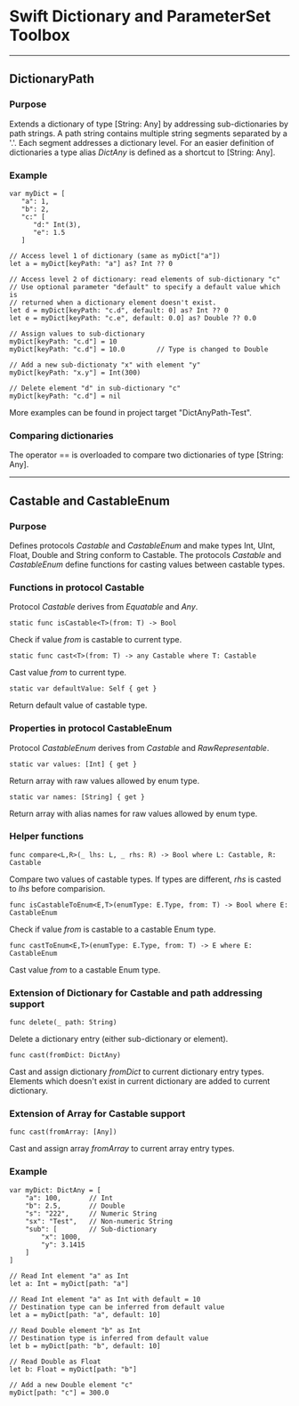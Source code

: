
# Swift Dictionary and ParameterSet Toolbox
---
## DictionaryPath

### Purpose

Extends a dictionary of type [String: Any] by addressing sub-dictionaries by path strings.
A path string contains multiple string segments separated by a '.'. Each segment addresses a dictionary level.
For an easier definition of dictionaries a type alias _DictAny_ is defined as a shortcut to [String: Any].

### Example

```
var myDict = [
   "a": 1,
   "b": 2,
   "c:" [
      "d:" Int(3),
      "e": 1.5
   ]

// Access level 1 of dictionary (same as myDict["a"])
let a = myDict[keyPath: "a"] as? Int ?? 0

// Access level 2 of dictionary: read elements of sub-dictionary "c"
// Use optional parameter "default" to specify a default value which is
// returned when a dictionary element doesn't exist.
let d = myDict[keyPath: "c.d", default: 0] as? Int ?? 0
let e = myDict[keyPath: "c.e", default: 0.0] as? Double ?? 0.0

// Assign values to sub-dictionary
myDict[keyPath: "c.d"] = 10
myDict[keyPath: "c.d"] = 10.0        // Type is changed to Double

// Add a new sub-dictionaty "x" with element "y"
myDict[keyPath: "x.y"] = Int(300)

// Delete element "d" in sub-dictionary "c"
myDict[keyPath: "c.d"] = nil
```

More examples can be found in project target "DictAnyPath-Test".

### Comparing dictionaries

The operator == is overloaded to compare two dictionaries of type [String: Any].

---
## Castable and CastableEnum

### Purpose

Defines protocols _Castable_ and _CastableEnum_ and make types Int, UInt, Float, Double and String conform to Castable.
The protocols _Castable_ and _CastableEnum_ define functions for casting values between castable types.

### Functions in protocol Castable

Protocol _Castable_ derives from _Equatable_ and _Any_.

`static func isCastable<T>(from: T) -> Bool`

Check if value _from_ is castable to current type.

`static func cast<T>(from: T) -> any Castable where T: Castable`

Cast value _from_ to current type.

`static var defaultValue: Self { get }`

Return default value of castable type.

### Properties in protocol CastableEnum

Protocol _CastableEnum_ derives from _Castable_ and _RawRepresentable_.

`static var values: [Int] { get }`

Return array with raw values allowed by enum type.

`static var names: [String] { get }`

Return array with alias names for raw values allowed by enum type.

### Helper functions

`func compare<L,R>(_ lhs: L, _ rhs: R) -> Bool where L: Castable, R: Castable`

Compare two values of castable types. If types are different, _rhs_ is casted to _lhs_ before comparision.

`func isCastableToEnum<E,T>(enumType: E.Type, from: T) -> Bool where E: CastableEnum`

Check if value _from_ is castable to a castable Enum type.

`func castToEnum<E,T>(enumType: E.Type, from: T) -> E where E: CastableEnum`

Cast value _from_ to a castable Enum type.

### Extension of Dictionary for Castable and path addressing support

`func delete(_ path: String)`

Delete a dictionary entry (either sub-dictionary or element).

`func cast(fromDict: DictAny)`

Cast and assign dictionary _fromDict_ to current dictionary entry types. Elements which doesn't exist in 
current dictionary are added to current dictionary.

### Extension of Array for Castable support

`func cast(fromArray: [Any])`

Cast and assign array _fromArray_ to current array entry types.

### Example

```
var myDict: DictAny = [
    "a": 100,       // Int
    "b": 2.5,       // Double
    "s": "222",     // Numeric String
    "sx": "Test",   // Non-numeric String
    "sub": [        // Sub-dictionary
        "x": 1000,
        "y": 3.1415
    ]
]

// Read Int element "a" as Int
let a: Int = myDict[path: "a"]

// Read Int element "a" as Int with default = 10
// Destination type can be inferred from default value
let a = myDict[path: "a", default: 10]

// Read Double element "b" as Int
// Destination type is inferred from default value
let b = myDict[path: "b", default: 10]

// Read Double as Float
let b: Float = myDict[path: "b"]

// Add a new Double element "c"
myDict[path: "c"] = 300.0        
```
